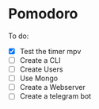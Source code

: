 # Pomodoro

To do:

- [x] Test the timer mpv
- [ ] Create a CLI
- [ ] Create Users
- [ ] Use Mongo
- [ ] Create a Webserver
- [ ] Create a telegram bot